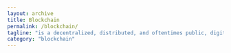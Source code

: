 ```yaml
---
layout: archive
title: Blockchain
permalink: /blockchain/
tagline: "is a decentralized, distributed, and oftentimes public, digital ledger consisting of records called blocks that is used to record transactions across many computers"
category: "blockchain"
---
```

